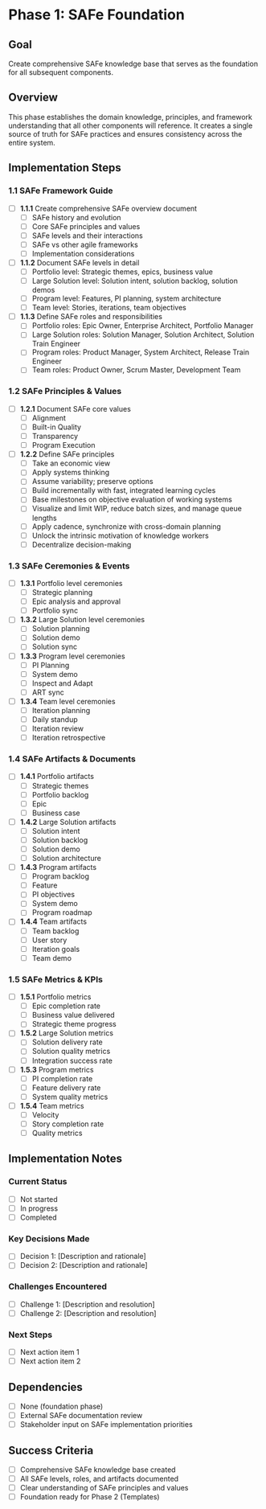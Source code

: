 # Phase 1: SAFe Foundation

## Goal
Create comprehensive SAFe knowledge base that serves as the foundation for all subsequent components.

## Overview
This phase establishes the domain knowledge, principles, and framework understanding that all other components will reference. It creates a single source of truth for SAFe practices and ensures consistency across the entire system.

## Implementation Steps

### 1.1 SAFe Framework Guide
- [ ] **1.1.1** Create comprehensive SAFe overview document
  - [ ] SAFe history and evolution
  - [ ] Core SAFe principles and values
  - [ ] SAFe levels and their interactions
  - [ ] SAFe vs other agile frameworks
  - [ ] Implementation considerations

- [ ] **1.1.2** Document SAFe levels in detail
  - [ ] Portfolio level: Strategic themes, epics, business value
  - [ ] Large Solution level: Solution intent, solution backlog, solution demos
  - [ ] Program level: Features, PI planning, system architecture
  - [ ] Team level: Stories, iterations, team objectives

- [ ] **1.1.3** Define SAFe roles and responsibilities
  - [ ] Portfolio roles: Epic Owner, Enterprise Architect, Portfolio Manager
  - [ ] Large Solution roles: Solution Manager, Solution Architect, Solution Train Engineer
  - [ ] Program roles: Product Manager, System Architect, Release Train Engineer
  - [ ] Team roles: Product Owner, Scrum Master, Development Team

### 1.2 SAFe Principles & Values
- [ ] **1.2.1** Document SAFe core values
  - [ ] Alignment
  - [ ] Built-in Quality
  - [ ] Transparency
  - [ ] Program Execution

- [ ] **1.2.2** Define SAFe principles
  - [ ] Take an economic view
  - [ ] Apply systems thinking
  - [ ] Assume variability; preserve options
  - [ ] Build incrementally with fast, integrated learning cycles
  - [ ] Base milestones on objective evaluation of working systems
  - [ ] Visualize and limit WIP, reduce batch sizes, and manage queue lengths
  - [ ] Apply cadence, synchronize with cross-domain planning
  - [ ] Unlock the intrinsic motivation of knowledge workers
  - [ ] Decentralize decision-making

### 1.3 SAFe Ceremonies & Events
- [ ] **1.3.1** Portfolio level ceremonies
  - [ ] Strategic planning
  - [ ] Epic analysis and approval
  - [ ] Portfolio sync

- [ ] **1.3.2** Large Solution level ceremonies
  - [ ] Solution planning
  - [ ] Solution demo
  - [ ] Solution sync

- [ ] **1.3.3** Program level ceremonies
  - [ ] PI Planning
  - [ ] System demo
  - [ ] Inspect and Adapt
  - [ ] ART sync

- [ ] **1.3.4** Team level ceremonies
  - [ ] Iteration planning
  - [ ] Daily standup
  - [ ] Iteration review
  - [ ] Iteration retrospective

### 1.4 SAFe Artifacts & Documents
- [ ] **1.4.1** Portfolio artifacts
  - [ ] Strategic themes
  - [ ] Portfolio backlog
  - [ ] Epic
  - [ ] Business case

- [ ] **1.4.2** Large Solution artifacts
  - [ ] Solution intent
  - [ ] Solution backlog
  - [ ] Solution demo
  - [ ] Solution architecture

- [ ] **1.4.3** Program artifacts
  - [ ] Program backlog
  - [ ] Feature
  - [ ] PI objectives
  - [ ] System demo
  - [ ] Program roadmap

- [ ] **1.4.4** Team artifacts
  - [ ] Team backlog
  - [ ] User story
  - [ ] Iteration goals
  - [ ] Team demo

### 1.5 SAFe Metrics & KPIs
- [ ] **1.5.1** Portfolio metrics
  - [ ] Epic completion rate
  - [ ] Business value delivered
  - [ ] Strategic theme progress

- [ ] **1.5.2** Large Solution metrics
  - [ ] Solution delivery rate
  - [ ] Solution quality metrics
  - [ ] Integration success rate

- [ ] **1.5.3** Program metrics
  - [ ] PI completion rate
  - [ ] Feature delivery rate
  - [ ] System quality metrics

- [ ] **1.5.4** Team metrics
  - [ ] Velocity
  - [ ] Story completion rate
  - [ ] Quality metrics

## Implementation Notes

### Current Status
- [ ] Not started
- [ ] In progress
- [ ] Completed

### Key Decisions Made
- [ ] Decision 1: [Description and rationale]
- [ ] Decision 2: [Description and rationale]

### Challenges Encountered
- [ ] Challenge 1: [Description and resolution]
- [ ] Challenge 2: [Description and resolution]

### Next Steps
- [ ] Next action item 1
- [ ] Next action item 2

## Dependencies
- [ ] None (foundation phase)
- [ ] External SAFe documentation review
- [ ] Stakeholder input on SAFe implementation priorities

## Success Criteria
- [ ] Comprehensive SAFe knowledge base created
- [ ] All SAFe levels, roles, and artifacts documented
- [ ] Clear understanding of SAFe principles and values
- [ ] Foundation ready for Phase 2 (Templates)
